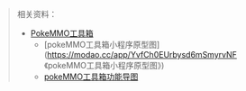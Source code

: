 > 相关资料：
>
> - [PokeMMO工具箱](https://forums.pokemmo.eu/index.php?/topic/146842-pokemmo%E5%B7%A5%E5%85%B7%E7%AE%B1%E3%80%90%E5%B0%8F%E7%A8%8B%E5%BA%8F%E5%BC%80%E5%8F%91ing%E3%80%91/)
>   - [pokeMMO工具箱小程序原型图](https://modao.cc/app/YvfCh0EUrbysd6mSmyrvNF 《pokeMMO工具箱小程序原型图》)
>   - [pokeMMO工具箱功能导图](https://modao.cc/mind/share/sxALdfbrbtwxtY6z7yRdh)